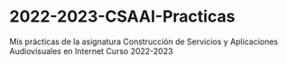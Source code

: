 # 2022-2023-CSAAI-Practicas
Mis prácticas de la asignatura Construcción de Servicios y Aplicaciones Audiovisuales en Internet Curso 2022-2023
